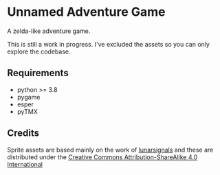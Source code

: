 # Unnamed Adventure Game

A zelda-like adventure game.

This is still a work in progress. I've excluded the assets so you can only explore the codebase.

## Requirements

* python >= 3.8
* pygame
* esper
* pyTMX

## Credits

Sprite assets are based mainly on the work of [lunarsignals](https://lunarsignals.itch.io/) and these are distributed under
the [Creative Commons Attribution-ShareAlike 4.0 International](https://creativecommons.org/licenses/by-sa/4.0/)